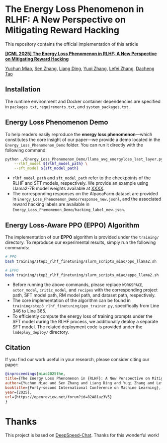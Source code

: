 # The Energy Loss Phenomenon in RLHF: A New Perspective on Mitigating Reward Hacking
This repository contains the official implementation of this article

**[[ICML 2025] The Energy Loss Phenomenon in RLHF: A New Perspective on Mitigating Reward Hacking][1]**

[Yuchun Miao][myc], [Sen Zhang][zs], [Liang Ding][dl], [Yuqi Zhang][zyq], [Lefei Zhang][zlf], [Dacheng Tao][tdc]


## Installation
The runtime environment and Docker container dependencies are specified in `packages.txt`, `requirements.txt`, and `system_packages.txt`.

## Energy Loss Phenomenon Demo

To help readers easily reproduce the **energy loss phenomenon**—which constitutes the core insight of our paper—we provide a demo located in the `Energy_Loss_Phenomenon_Demo` folder.
You can run it directly with the following command:

```bash
python ./Energy_Loss_Phenomenon_Demo/llama_avg_energyloss_last_layer.py \
    --rlhf_model ${rlhf_model_path} \
    --sft_model ${sft_model_path}
```

* `rlhf_model_path` and `sft_model_path` refer to the checkpoints of the RLHF and SFT models, respectively.
  We provide an example using Llama2-7B model weights available at [XXXX](#).
* The corresponding responses on the AlpacaFarm dataset are provided in
  `Energy_Loss_Phenomenon_Demo/response_new.jsonl`,
  and the associated reward hacking labels are available in
  `Energy_Loss_Phenomenon_Demo/hacking_label_new.json`.


## Energy Loss-Aware PPO (EPPO) Algorithm 
The implementation of our **EPPO** algorithm is provided under the `training/` directory.
To reproduce our experimental results, simply run the following commands:

```bash
# PPO
bash training/step3_rlhf_finetuning/slurm_scripts_miao/ppo_llama2.sh

# EPPO
bash training/step3_rlhf_finetuning/slurm_scripts_miao/eppo_llama2.sh
```

* Before running the above commands, please replace `WORKSPACE`, `actor_model`, `critic_model`, and `recipes` with the corresponding project path, SFT model path, RM model path, and dataset path, respectively.
* The core implementation of the algorithm can be found in
  `training/step3_rlhf_finetuning/ppo_trainer.py`, specifically from Line 346 to Line 365.
* To efficiently compute the energy loss of training prompts under the SFT model during the RLHF process, we additionally deploy a separate SFT model.
  The related deployment code is provided under the `lmdeploy_deploy/` directory.

## Citation
If you find our work useful in your research, please consider citing our paper:

```bibtex
@inproceedings{miao2025the,
title={The Energy Loss Phenomenon in {RLHF}: A New Perspective on Mitigating Reward Hacking},
author={Yuchun Miao and Sen Zhang and Liang Ding and Yuqi Zhang and Lefei Zhang and Dacheng Tao},
booktitle={Forty-second International Conference on Machine Learning},
year={2025},
url={https://openreview.net/forum?id=82A81az3V5}
}
```

[1]: https://arxiv.org/abs/2501.19358
[myc]: https://scholar.google.com/citations?user=-ec3mwUAAAAJ&hl=en
[zs]: https://scholar.google.com/citations?user=-bJJNV0AAAAJ&hl=en
[dl]: https://scholar.google.com/citations?user=lFCLvOAAAAAJ&hl=en
[zyq]: https://scholar.google.com/citations?user=GfiZkoAAAAAJ&hl=en
[zlf]: https://scholar.google.com/citations?user=BLKHwNwAAAAJ&hl=en
[tdc]: https://scholar.google.com/citations?user=RwlJNLcAAAAJ&hl=en


# Thanks
This project is based on [DeepSpeed-Chat](https://github.com/deepspeedai/DeepSpeed/tree/master/blogs/deepspeed-chat). Thanks for this wonderful work!<br>